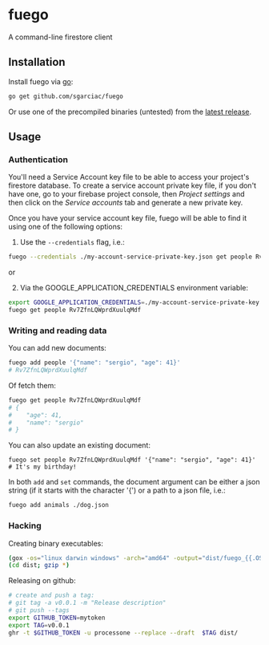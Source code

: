 # fuego
A command-line firestore client

## Installation

Install fuego via [go](https://golang.org/dl/):

```sh
go get github.com/sgarciac/fuego
```

Or use one of the precompiled binaries (untested) from the [latest release](https://github.com/sgarciac/fuego/releases).

## Usage

### Authentication

You'll need a Service Account key file to be able to access your project's
firestore database. To create a service account private key file, if you don't
have one, go to your firebase project console, then _Project settings_ and then
click on the _Service accounts_ tab and generate a new private key.

Once you have your service account key file, fuego will be able to find it using
one of the following options:

1. Use the ```--credentials``` flag, i.e.:

```sh
fuego --credentials ./my-account-service-private-key.json get people Rv7ZfnLQWprdXuulqMdf
```

or

2. Via the GOOGLE_APPLICATION_CREDENTIALS environment variable:

```sh
export GOOGLE_APPLICATION_CREDENTIALS=./my-account-service-private-key.json
fuego get people Rv7ZfnLQWprdXuulqMdf
```

### Writing and reading data

You can add new documents:

```sh
fuego add people '{"name": "sergio", "age": 41}'
# Rv7ZfnLQWprdXuulqMdf
```

Of fetch them:

```sh
fuego get people Rv7ZfnLQWprdXuulqMdf
# {
#    "age": 41,
#    "name": "sergio"
# }
```

You can also update an existing document:

```
fuego set people Rv7ZfnLQWprdXuulqMdf '{"name": "sergio", "age": 41}' # It's my birthday!
```

In both ```add``` and ```set``` commands, the document argument can be either a
json string (if it starts with the character '{') or a path to a json file, i.e.:

```sh
fuego add animals ./dog.json
```


### Hacking

Creating binary executables:

```sh
(gox -os="linux darwin windows" -arch="amd64" -output="dist/fuego_{{.OS}}_{{.Arch}}")
(cd dist; gzip *)

```

Releasing on github:

```sh
# create and push a tag:
# git tag -a v0.0.1 -m "Release description"
# git push --tags
export GITHUB_TOKEN=mytoken
export TAG=v0.0.1
ghr -t $GITHUB_TOKEN -u processone --replace --draft  $TAG dist/
```

